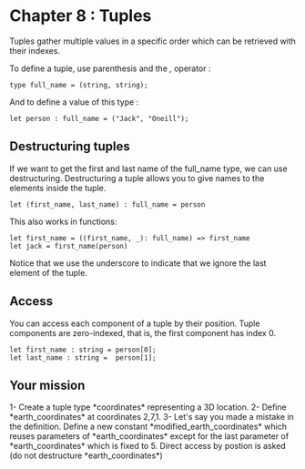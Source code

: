 # Chapter 8 : Tuples

<dialog character="pilot">Hey captain, I'm lieutenant Washburne, the pilot of this piece of junk. Just let me know the coordinates of where you want to go and I'll try my best to bring us there in one piece...</dialog>

Tuples gather multiple values in a specific order which can be retrieved with their indexes.

To define a tuple, use parenthesis and the _,_ operator :

```
type full_name = (string, string);
```

And to define a value of this type :

```
let person : full_name = ("Jack", "Oneill");
```

## Destructuring tuples

If we want to get the first and last name of the full_name type, we can use destructuring. Destructuring a tuple allows you to give names to the elements inside the tuple.

```
let (first_name, last_name) : full_name = person
```

This also works in functions:

```
let first_name = ((first_name, _): full_name) => first_name
let jack = first_name(person)
```

Notice that we use the underscore to indicate that we ignore the last element of the tuple.

## Access

You can access each component of a tuple by their position. Tuple components are zero-indexed, that is, the first component has index 0.

```
let first_name : string = person[0];
let last_name : string =  person[1];
```


## Your mission

<!-- prettier-ignore -->1- Create a tuple type *coordinates* representing a 3D location.

<!-- prettier-ignore -->2- Define *earth_coordinates* at coordinates 2,7,1.

<!-- prettier-ignore -->3- Let's say you made a mistake in the definition. Define a new constant *modified_earth_coordinates* which reuses parameters of *earth_coordinates* except for the last parameter of *earth_coordinates* which is fixed to 5. Direct access by postion is asked (do not destructure *earth_coordinates*)